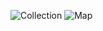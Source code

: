 ![Collection](https://github.com/SoniNishaJD/Collection-Map-OverAll-Information-2023/assets/123350510/fd1c4262-5a7f-4f34-8ab6-6caae18b160e)
![Map](https://github.com/SoniNishaJD/Collection-Map-OverAll-Information-2023/assets/123350510/f54ebd51-1595-41d9-b224-cd6a99d2ffd7)
